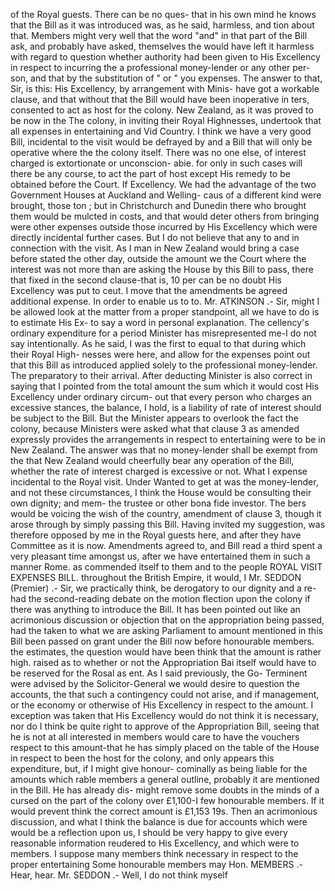 of the Royal guests. There can be no ques- that in his own mind he knows that the Bill as it was introduced was, as he said, harmless, and tion about that. Members might very well that the word "and" in that part of the Bill ask, and probably have asked, themselves the would have left it harmless with regard to question whether authority had been given to His Excellency in respect to incurring the a professional money-lender or any other per- son, and that by the substitution of " or " you expenses. The answer to that, Sir, is this: His Excellency, by arrangement with Minis- have got a workable clause, and that without that the Bill would have been inoperative in ters, consented to act as host for the colony. New Zealand, as it was proved to be now in the The colony, in inviting their Royal Highnesses, undertook that all expenses in entertaining and Vid Country. I think we have a very good Bill, incidental to the visit would be defrayed by and a Bill that will only be operative where the the colony itself. There was no one else, of interest charged is extortionate or unconscion- abie. for only in such cases will there be any course, to act the part of host except His remedy to be obtained before the Court. If Excellency. We had the advantage of the two Government Houses at Auckland and Welling- caus of a different kind were brought, those ton ; but in Christchurch and Dunedin there who brought them would be mulcted in costs, and that would deter others from bringing were other expenses outside those incurred by His Excellency which were directly incidental further cases. But I do not believe that any to and in connection with the visit. As I man in New Zealand would bring a case before stated the other day, outside the amount we the Court where the interest was not more than are asking the House by this Bill to pass, there that fixed in the second clause-that is, 10 per can be no doubt His Excellency was put to ceut. I move that the amendments be agreed additional expense. In order to enable us to to. Mr. ATKINSON .- Sir, might I be allowed look at the matter from a proper standpoint, all we have to do is to estimate His Ex- to say a word in personal explanation. The cellency's ordinary expenditure for a period Minister has misrepresented me-I do not say intentionally. As he said, I was the first to equal to that during which their Royal High- nesses were here, and allow for the expenses point out that this Bill as introduced applied solely to the professional money-lender. The preparatory to their arrival. After deducting Minister is also correct in saying that I pointed from the total amount the sum which it would cost His Excellency under ordinary circum- out that every person who charges an excessive stances, the balance, I hold, is a liability of rate of interest should be subject to the Bill. But the Minister appears to overlook the fact the colony, because Ministers were asked what that clause 3 as amended expressly provides the arrangements in respect to entertaining were to be in New Zealand. The answer was that no money-lender shall be exempt from the that New Zealand would cheerfully bear any operation of the Bill, whether the rate of interest charged is excessive or not. What I expense incidental to the Royal visit. Under Wanted to get at was the money-lender, and not these circumstances, I think the House would be consulting their own dignity; and mem- the trustee or other bona fide investor. The bers would be voicing the wish of the country, amendment of clause 3, though it arose through by simply passing this Bill. Having invited my suggestion, was therefore opposed by me in the Royal guests here, and after they have Committee as it is now. Amendments agreed to, and Bill read a third spent a very pleasant time amongst us, after we have entertained them in such a manner Rome. as commended itself to them and to the people ROYAL VISIT EXPENSES BILL. throughout the British Empire, it would, I Mr. SEDDON (Premier) .- Sir, we practically think, be derogatory to our dignity and a re- had the second-reading debate on the motion flection upon the colony if there was anything to introduce the Bill. It has been pointed out like an acrimonious discussion or objection that on the appropriation being passed, had the taken to what we are asking Parliament to amount mentioned in this Bill been passed on grant under the Bill now before honourable members. the estimates, the question would have been think that the amount is rather high. raised as to whether or not the Appropriation Bai itself would have to be reserved for the Rosal as ent. As I said previously, the Go- Terminent were advised by the Solicitor-General we would desire to question the accounts, the that such a contingency could not arise, and if management, or the economy or otherwise of His Excellency in respect to the amount. I exception was taken that His Excellency would do not think it is necessary, nor do I think be quite right to approve of the Appropriation Bill, seeing that he is not at all interested in members would care to have the vouchers respect to this amount-that he has simply placed on the table of the House in respect to been the host for the colony, and only appears this expenditure, but, if I might give honour- cominally as being liable for the amounts which rable members a general outline, probably it are mentioned in the Bill. He has already dis- might remove some doubts in the minds of a cursed on the part of the colony over £1,100-I few honourable members. If it would prevent think the correct amount is £1,153 19s. Then an acrimonious discussion, and what I think the balance is due for accounts which were would be a reflection upon us, I should be very happy to give every reasonable information reudered to His Excellency, and which were to members. I suppose many members think necessary in respect to the proper entertaining Some honourable members may Hon. MEMBERS .- Hear, hear. Mr. SEDDON .- Well, I do not think myself 